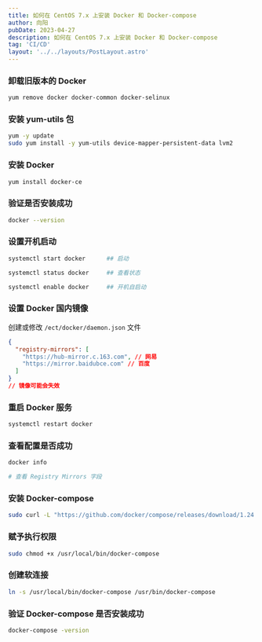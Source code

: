 ```yaml
---
title: 如何在 CentOS 7.x 上安装 Docker 和 Docker-compose
author: 向阳
pubDate: 2023-04-27
description: 如何在 CentOS 7.x 上安装 Docker 和 Docker-compose
tag: 'CI/CD'
layout: '../../layouts/PostLayout.astro'
---
```


### 卸载旧版本的 Docker

```bash
yum remove docker docker-common docker-selinux
```

### 安装 yum-utils 包

```bash
yum -y update
sudo yum install -y yum-utils device-mapper-persistent-data lvm2
```

### 安装 Docker

```bash
yum install docker-ce
```

### 验证是否安装成功

```bash
docker --version
```

### 设置开机启动

```bash
systemctl start docker		## 启动

systemctl status docker		## 查看状态

systemctl enable docker		## 开机自启动
```

### 设置 Docker 国内镜像

创建或修改 `/ect/docker/daemon.json` 文件

```json
{
  "registry-mirrors": [
    "https://hub-mirror.c.163.com", // 网易
    "https://mirror.baidubce.com" // 百度
  ]
}
// 镜像可能会失效
```

### 重启 Docker 服务

```bash
systemctl restart docker
```

### 查看配置是否成功

```bash
docker info

# 查看 Registry Mirrors 字段
```

### 安装 Docker-compose

```bash
sudo curl -L "https://github.com/docker/compose/releases/download/1.24.1/docker-compose-$(uname -s)-$(uname -m)" -o /usr/local/bin/docker-compose
```

### 赋予执行权限

```bash
sudo chmod +x /usr/local/bin/docker-compose
```

### 创建软连接

```bash
ln -s /usr/local/bin/docker-compose /usr/bin/docker-compose
```

### 验证 Docker-compose 是否安装成功

```bash
docker-compose -version
```
